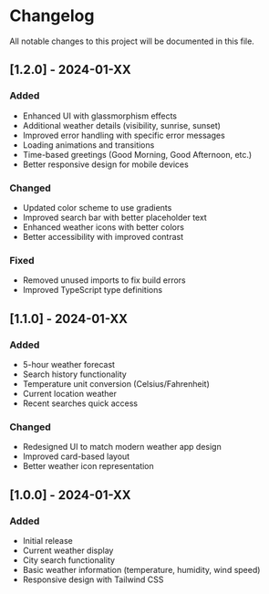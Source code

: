 # Changelog

All notable changes to this project will be documented in this file.

## [1.2.0] - 2024-01-XX

### Added

- Enhanced UI with glassmorphism effects
- Additional weather details (visibility, sunrise, sunset)
- Improved error handling with specific error messages
- Loading animations and transitions
- Time-based greetings (Good Morning, Good Afternoon, etc.)
- Better responsive design for mobile devices

### Changed

- Updated color scheme to use gradients
- Improved search bar with better placeholder text
- Enhanced weather icons with better colors
- Better accessibility with improved contrast

### Fixed

- Removed unused imports to fix build errors
- Improved TypeScript type definitions

## [1.1.0] - 2024-01-XX

### Added

- 5-hour weather forecast
- Search history functionality
- Temperature unit conversion (Celsius/Fahrenheit)
- Current location weather
- Recent searches quick access

### Changed

- Redesigned UI to match modern weather app design
- Improved card-based layout
- Better weather icon representation

## [1.0.0] - 2024-01-XX

### Added

- Initial release
- Current weather display
- City search functionality
- Basic weather information (temperature, humidity, wind speed)
- Responsive design with Tailwind CSS
